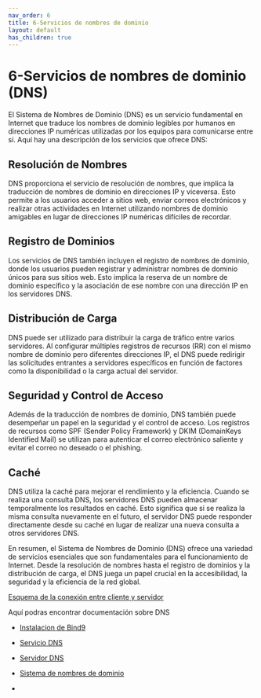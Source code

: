 ```yaml
---
nav_order: 6
title: 6-Servicios de nombres de dominio
layout: default
has_children: true
---
```


# 6-Servicios de nombres de dominio (DNS)

El Sistema de Nombres de Dominio (DNS) es un servicio fundamental en Internet que traduce los nombres de dominio legibles por humanos en direcciones IP numéricas utilizadas por los equipos para comunicarse entre sí. Aquí hay una descripción de los servicios que ofrece DNS:

## Resolución de Nombres

DNS proporciona el servicio de resolución de nombres, que implica la traducción de nombres de dominio en direcciones IP y viceversa. Esto permite a los usuarios acceder a sitios web, enviar correos electrónicos y realizar otras actividades en Internet utilizando nombres de dominio amigables en lugar de direcciones IP numéricas difíciles de recordar.

## Registro de Dominios

Los servicios de DNS también incluyen el registro de nombres de dominio, donde los usuarios pueden registrar y administrar nombres de dominio únicos para sus sitios web. Esto implica la reserva de un nombre de dominio específico y la asociación de ese nombre con una dirección IP en los servidores DNS.

## Distribución de Carga

DNS puede ser utilizado para distribuir la carga de tráfico entre varios servidores. Al configurar múltiples registros de recursos (RR) con el mismo nombre de dominio pero diferentes direcciones IP, el DNS puede redirigir las solicitudes entrantes a servidores específicos en función de factores como la disponibilidad o la carga actual del servidor.

## Seguridad y Control de Acceso

Además de la traducción de nombres de dominio, DNS también puede desempeñar un papel en la seguridad y el control de acceso. Los registros de recursos como SPF (Sender Policy Framework) y DKIM (DomainKeys Identified Mail) se utilizan para autenticar el correo electrónico saliente y evitar el correo no deseado o el phishing.

## Caché

DNS utiliza la caché para mejorar el rendimiento y la eficiencia. Cuando se realiza una consulta DNS, los servidores DNS pueden almacenar temporalmente los resultados en caché. Esto significa que si se realiza la misma consulta nuevamente en el futuro, el servidor DNS puede responder directamente desde su caché en lugar de realizar una nueva consulta a otros servidores DNS.

En resumen, el Sistema de Nombres de Dominio (DNS) ofrece una variedad de servicios esenciales que son fundamentales para el funcionamiento de Internet. Desde la resolución de nombres hasta el registro de dominios y la distribución de carga, el DNS juega un papel crucial en la accesibilidad, la seguridad y la eficiencia de la red global.

[Esquema de la conexión entre cliente y servidor](imagenes/DNS.png)



Aquí podras encontrar documentación sobre DNS
* [Instalacion de Bind9](pdf/Instalaci%C3%B3n%20del%20servidor%20DNS%20con%20Bind9.pdf)
* [Servicio DNS](pdf/Servicio%20DNS.pdf)
* [Servidor DNS](pdf/Servidor%20DNS.pdf)

* [Sistema de nombres de dominio](https://www.evernote.com/shard/s201/client/snv?noteGuid=7c1b2ce5-2c65-4475-adeb-aee3c806618d&noteKey=443ae331de64f2d9d3ce30d132a9755f&sn=https%3A%2F%2Fwww.evernote.com%2Fshard%2Fs201%2Fsh%2F7c1b2ce5-2c65-4475-adeb-aee3c806618d%2F443ae331de64f2d9d3ce30d132a9755f&title=Sistema%2Bde%2Bnombres%2Bde%2Bdominio%2B-%2BWikipedia%252C%2Bla%2Benciclopedia%2Blibre&authuser=0)
* 